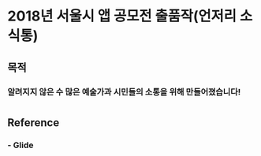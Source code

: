 # 2018년 서울시 앱 공모전 출품작(언저리 소식통) 

## 목적

### 알려지지 않은 수 많은 예술가과 시민들의 소통을 위해 만들어졌습니다!
#
##  Reference
### - Glide

